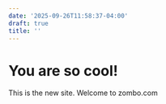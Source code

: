 ```yaml
---
date: '2025-09-26T11:58:37-04:00'
draft: true
title: ''
---
```


# You are so cool!

This is the new site. Welcome to zombo.com

